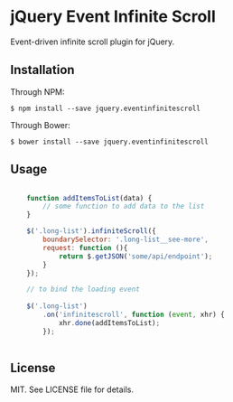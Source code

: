 # jQuery Event Infinite Scroll
Event-driven infinite scroll plugin for jQuery.

## Installation

Through NPM:

    $ npm install --save jquery.eventinfinitescroll
    
Through Bower:

    $ bower install --save jquery.eventinfinitescroll
    
## Usage

```javascript

    function addItemsToList(data) {
        // some function to add data to the list
    }

    $('.long-list').infiniteScroll({
        boundarySelector: '.long-list__see-more',
        request: function (){
            return $.getJSON('some/api/endpoint');
        }
    });

    // to bind the loading event
    
    $('.long-list')
        .on('infinitescroll', function (event, xhr) {
            xhr.done(addItemsToList);
        });
    
```

## License

MIT. See LICENSE file for details.
